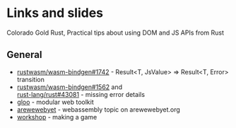 # Links and slides

Colorado Gold Rust, Practical tips about using DOM and JS APIs from Rust

## General

- [rustwasm/wasm-bindgen#1742](https://github.com/rustwasm/wasm-bindgen/issues/1742) - Result<T, JsValue> => Result<T, Error> transition
- [rustwasm/wasm-bindgen#1562](https://github.com/rustwasm/wasm-bindgen/issues/1562) and <br>
  [rust-lang/rust#43081](https://github.com/rust-lang/rust/issues/43081) - missing error details
- [gloo](https://github.com/rustwasm/gloo) - modular web toolkit
- [arewewebyet](https://www.arewewebyet.org/topics/webassembly) - webassembly topic on arewewebyet.org
- [workshop](https://github.com/ibaryshnikov/sf-workshop-2019-08-28) - making a game
